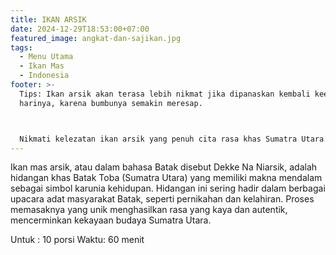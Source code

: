 ```yaml
---
title: IKAN ARSIK
date: 2024-12-29T18:53:00+07:00
featured_image: angkat-dan-sajikan.jpg
tags:
  - Menu Utama
  - Ikan Mas
  - Indonesia
footer: >-
  Tips: Ikan arsik akan terasa lebih nikmat jika dipanaskan kembali keesokan
  harinya, karena bumbunya semakin meresap.



  Nikmati kelezatan ikan arsik yang penuh cita rasa khas Sumatra Utara. Dengan perpaduan bumbu rempah yang melimpah, setiap suapan akan membuatmu merasa lebih dekat dengan budaya Batak. Jangan lupa, arsik ini makin tastilicious saat disantap bersama keluarga!
---
```

Ikan mas arsik, atau dalam bahasa Batak disebut Dekke Na Niarsik, adalah hidangan khas Batak Toba (Sumatra Utara) yang memiliki makna mendalam sebagai simbol karunia kehidupan. Hidangan ini sering hadir dalam berbagai upacara adat masyarakat Batak, seperti pernikahan dan kelahiran. Proses memasaknya yang unik menghasilkan rasa yang kaya dan autentik, mencerminkan kekayaan budaya Sumatra Utara.


Untuk : 10 porsi
Waktu: 60 menit
